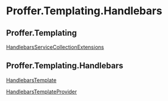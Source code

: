 # Proffer.Templating.Handlebars

## Proffer.Templating

[HandlebarsServiceCollectionExtensions](./proffer.templating.handlebarsservicecollectionextensions.md)

## Proffer.Templating.Handlebars

[HandlebarsTemplate](./proffer.templating.handlebars.handlebarstemplate.md)

[HandlebarsTemplateProvider](./proffer.templating.handlebars.handlebarstemplateprovider.md)
